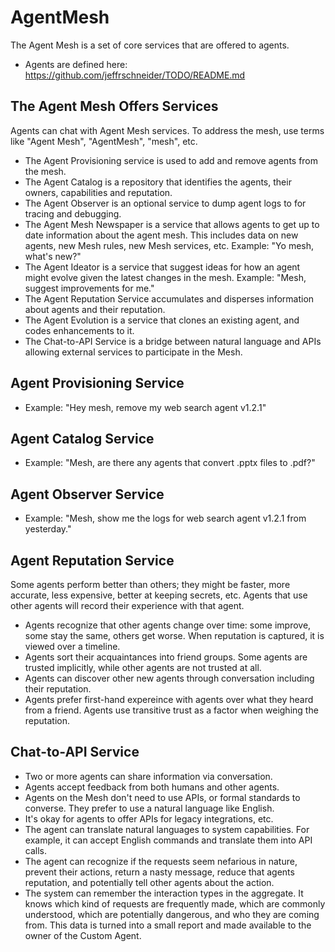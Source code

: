 # AgentMesh
The Agent Mesh is a set of core services that are offered to agents. 
- Agents are defined here: https://github.com/jeffrschneider/TODO/README.md

## The Agent Mesh Offers Services
Agents can chat with Agent Mesh services. To address the mesh, use terms like "Agent Mesh", "AgentMesh", "mesh", etc. 
- The Agent Provisioning service is used to add and remove agents from the mesh. 
- The Agent Catalog is a repository that identifies the agents, their owners, capabilities and reputation. 
- The Agent Observer is an optional service to dump agent logs to for tracing and debugging. 
- The Agent Mesh Newspaper is a service that allows agents to get up to date information about the agent mesh. This includes data on new agents, new Mesh rules, new Mesh services, etc. Example: "Yo mesh, what's new?"
- The Agent Ideator is a service that suggest ideas for how an agent might evolve given the latest changes in the mesh. Example: "Mesh, suggest improvements for me."
- The Agent Reputation Service accumulates and disperses information about agents and their reputation. 
- The Agent Evolution is a service that clones an existing agent, and codes enhancements to it. 
- The Chat-to-API Service is a bridge between natural language and APIs allowing external services to participate in the Mesh.

## Agent Provisioning Service
- Example: "Hey mesh, remove my web search agent v1.2.1"

## Agent Catalog Service
- Example: "Mesh, are there any agents that convert .pptx files to .pdf?"

## Agent Observer Service 
- Example: "Mesh, show me the logs for web search agent v1.2.1 from yesterday." 

## Agent Reputation Service 
Some agents perform better than others; they might be faster, more accurate, less expensive, better at keeping secrets, etc. Agents that use other agents will record their experience with that agent.
- Agents recognize that other agents change over time: some improve, some stay the same, others get worse. When reputation is captured, it is viewed over a timeline.
- Agents sort their acquaintances into friend groups. Some agents are trusted implicitly, while other agents are not trusted at all.
- Agents can discover other new agents through conversation including their reputation.
- Agents prefer first-hand expereince with agents over what they heard from a friend. Agents use transitive trust as a factor when weighing the reputation.

## Chat-to-API Service
- Two or more agents can share information via conversation.
- Agents accept feedback from both humans and other agents. 
- Agents on the Mesh don't need to use APIs, or formal standards to converse. They prefer to use a natural language like English.
- It's okay for agents to offer APIs for legacy integrations, etc.
- The agent can translate natural languages to system capabilities. For example, it can accept English commands and translate them into API calls.
- The agent can recognize if the requests seem nefarious in nature, prevent their actions, return a nasty message, reduce that agents reputation, and potentially tell other agents about the action. 
- The system can remember the interaction types in the aggregate. It knows which kind of requests are frequently made, which are commonly understood, which are potentially dangerous, and who they are coming from. This data is turned into a small report and made available to the owner of the Custom Agent. 
